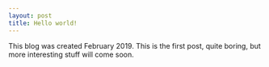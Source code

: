 ```yaml
---
layout: post
title: Hello world!
---
```


This blog was created February 2019.
This is the first post, quite boring, but more interesting stuff will come soon.


